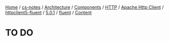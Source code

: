 [Home](https://mengxianbin.github.io) /
[cs-notes](https://mengxianbin.github.io/cs-notes/site) /
[Architecture](https://mengxianbin.github.io/cs-notes/site/Architecture) /
[Components](https://mengxianbin.github.io/cs-notes/site/Architecture/Components) /
[HTTP](https://mengxianbin.github.io/cs-notes/site/Architecture/Components/HTTP) /
[Apache Http Client](https://mengxianbin.github.io/cs-notes/site/Architecture/Components/HTTP/Apache%20Http%20Client) /
[httpclient5-fluent](https://mengxianbin.github.io/cs-notes/site/Architecture/Components/HTTP/Apache%20Http%20Client/httpclient5-fluent) /
[5.0.1](https://mengxianbin.github.io/cs-notes/site/Architecture/Components/HTTP/Apache%20Http%20Client/httpclient5-fluent/5.0.1) /
[fluent](https://mengxianbin.github.io/cs-notes/site/Architecture/Components/HTTP/Apache%20Http%20Client/httpclient5-fluent/5.0.1/fluent) /
[Content](https://mengxianbin.github.io/cs-notes/site/Architecture/Components/HTTP/Apache%20Http%20Client/httpclient5-fluent/5.0.1/fluent/Content)

# TO DO
